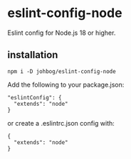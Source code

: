 # eslint-config-node
Eslint config for Node.js 18 or higher.

## installation
`npm i -D johbog/eslint-config-node`

Add the following to your package.json:

    "eslintConfig": {
      "extends": "node"
    }

or create a .eslintrc.json config with:

    {
      "extends": "node"
    }
